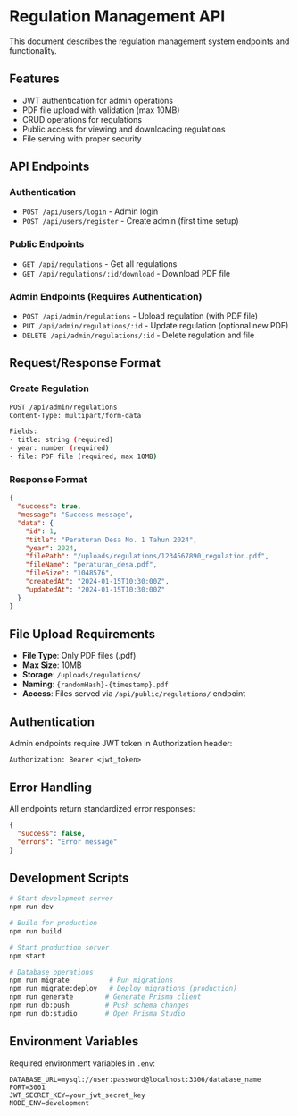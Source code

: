 # Regulation Management API

This document describes the regulation management system endpoints and functionality.

## Features

- JWT authentication for admin operations
- PDF file upload with validation (max 10MB)
- CRUD operations for regulations
- Public access for viewing and downloading regulations
- File serving with proper security

## API Endpoints

### Authentication
- `POST /api/users/login` - Admin login
- `POST /api/users/register` - Create admin (first time setup)

### Public Endpoints
- `GET /api/regulations` - Get all regulations
- `GET /api/regulations/:id/download` - Download PDF file

### Admin Endpoints (Requires Authentication)
- `POST /api/admin/regulations` - Upload regulation (with PDF file)
- `PUT /api/admin/regulations/:id` - Update regulation (optional new PDF)
- `DELETE /api/admin/regulations/:id` - Delete regulation and file

## Request/Response Format

### Create Regulation
```bash
POST /api/admin/regulations
Content-Type: multipart/form-data

Fields:
- title: string (required)
- year: number (required)
- file: PDF file (required, max 10MB)
```

### Response Format
```json
{
  "success": true,
  "message": "Success message",
  "data": {
    "id": 1,
    "title": "Peraturan Desa No. 1 Tahun 2024",
    "year": 2024,
    "filePath": "/uploads/regulations/1234567890_regulation.pdf",
    "fileName": "peraturan_desa.pdf",
    "fileSize": "1048576",
    "createdAt": "2024-01-15T10:30:00Z",
    "updatedAt": "2024-01-15T10:30:00Z"
  }
}
```

## File Upload Requirements

- **File Type**: Only PDF files (.pdf)
- **Max Size**: 10MB
- **Storage**: `/uploads/regulations/`
- **Naming**: `{randomHash}-{timestamp}.pdf`
- **Access**: Files served via `/api/public/regulations/` endpoint

## Authentication

Admin endpoints require JWT token in Authorization header:
```
Authorization: Bearer <jwt_token>
```

## Error Handling

All endpoints return standardized error responses:
```json
{
  "success": false,
  "errors": "Error message"
}
```

## Development Scripts

```bash
# Start development server
npm run dev

# Build for production
npm run build

# Start production server
npm start

# Database operations
npm run migrate          # Run migrations
npm run migrate:deploy   # Deploy migrations (production)
npm run generate        # Generate Prisma client
npm run db:push         # Push schema changes
npm run db:studio       # Open Prisma Studio
```

## Environment Variables

Required environment variables in `.env`:
```
DATABASE_URL=mysql://user:password@localhost:3306/database_name
PORT=3001
JWT_SECRET_KEY=your_jwt_secret_key
NODE_ENV=development
```